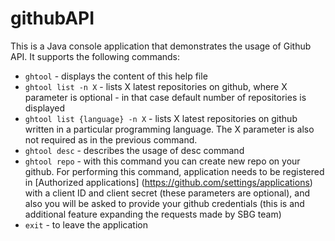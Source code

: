 # githubAPI

This is a Java console application that demonstrates the usage of Github API. 
It supports the following commands: 
* `ghtool` - displays the content of this help file
* `ghtool list -n X` - lists X latest repositories on github, where X parameter is optional - in that case
 default number of repositories is displayed
* `ghtool list {language} -n X` - lists X latest repositories on github written in a particular programming 
 language. The X parameter is also not required as in the previous command.
* `ghtool desc` - describes the usage of desc command
* `ghtool repo` - with this command you can create new repo on your github. For performing this command,
application needs to be registered in [Authorized applications] (https://github.com/settings/applications) with a client ID and client secret (these parameters are optional), 
 and also you will be asked to provide your github credentials (this is and additional feature expanding the requests made by SBG team)
* `exit` - to leave the application
